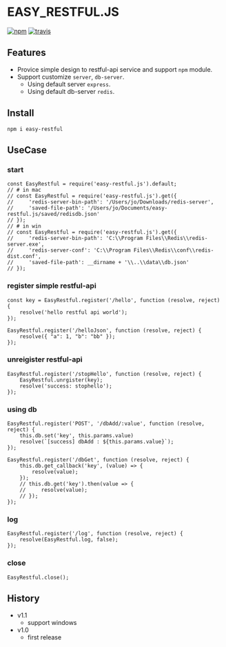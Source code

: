 # EASY_RESTFUL.JS
[![npm](https://img.shields.io/npm/v/pixel-js-k.svg)](https://www.npmjs.com/package/easy-restful)
[![travis](https://travis-ci.org/keicoon/easy-restful.js.svg?branch=master)](https://travis-ci.org/keicoon/easy-restful.js)
## Features
- Provice simple design to restful-api service and support `npm` module.
- Support customize `server`, `db-server`.
    - Using default server `express`.
    - Using default db-server `redis`.
## Install
```
npm i easy-restful
```
## UseCase
### start
```
const EasyRestful = require('easy-restful.js').default;
// # in mac
// const EasyRestful = require('easy-restful.js').get({
//     'redis-server-bin-path': '/Users/jo/Downloads/redis-server',
//     'saved-file-path': '/Users/jo/Documents/easy-restful.js/saved/redisdb.json'
// });
// # in win
// const EasyRestful = require('easy-restful.js').get({
//     'redis-server-bin-path': 'C:\\Program Files\\Redis\\redis-server.exe',
//     'redis-server-conf': 'C:\\Program Files\\Redis\\conf\\redis-dist.conf',
//     'saved-file-path': __dirname + '\\..\\data\\db.json'
// });
```
### register simple restful-api
```
const key = EasyRestful.register('/hello', function (resolve, reject) {
    resolve('hello restful api world');
});

EasyRestful.register('/helloJson', function (resolve, reject) {
    resolve({ "a": 1, "b": "bb" });
});
```
### unreigister restful-api
```
EasyRestful.register('/stopHello', function (resolve, reject) {
    EasyRestful.unrgister(key);
    resolve('success: stophello');
});
```
### using db
```
EasyRestful.register('POST', '/dbAdd/:value', function (resolve, reject) {
    this.db.set('key', this.params.value)
    resolve(`[success] dbAdd : ${this.params.value}`);
});

EasyRestful.register('/dbGet', function (resolve, reject) {
    this.db.get_callback('key', (value) => {
        resolve(value);
    });
    // this.db.get('key').then(value => {
    //     resolve(value);
    // });
});
```
### log
```
EasyRestful.register('/log', function (resolve, reject) {
    resolve(EasyRestful.log, false);
});
```
### close
```
EasyRestful.close();
```

## History
- v1.1
    - support windows
- v1.0
    - first release